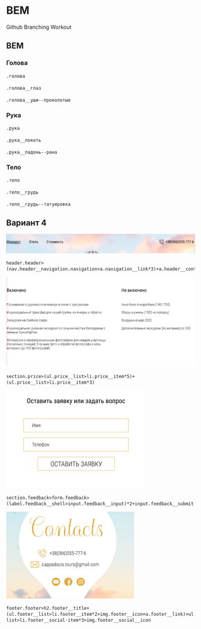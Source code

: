 # BEM
 Github Branching Workout

## BEM

### Голова
```
.голова

.голова__глаз

.голова__уши--проколотые
```
### Рука

```
.рука

.рука__локоть

.рука__ладонь--рана
```
### Тело

```
.тело

.тело__грудь

.тело__грудь--татуировка
```

## Вариант 4

![Header](img/header.jpg)

```
header.header>(nav.header__navigation.navigation>a.navigation__link*3)+a.header__contact
```
![Price](img/price.jpg)

```
section.price>(ul.price__list>li.price__item*5)+(ul.price__list>li.price__item*3)
```

![Forma](img/forma.jpg)

```
section.feedback>form.feedback>(label.feedback__shell>input.feedback__input)*2+input.feedback__submit
```

![Footer](img/footer.jpg)

```
footer.footer>h2.footer__title+(ul.footer__list>li.footer__item*2>img.footer__icon+a.footer__link)+ul.footer__social-list>li.footer__social-item*3>img.footer__social__icon
```
